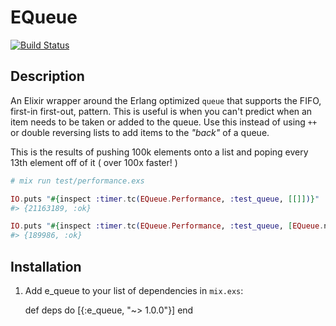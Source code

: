 # EQueue

[![Build Status](https://travis-ci.org/benfalk/e_queue.svg?branch=master)](https://travis-ci.org/benfalk/e_queue)

## Description

An Elixir wrapper around the Erlang optimized `queue` that supports the FIFO,
first-in first-out, pattern.  This is useful is when you can't predict when an
item needs to be taken or added to the queue.  Use this instead of using `++` or
double reversing lists to add items to the _"back"_ of a queue.

This is the results of pushing 100k elements onto a list and poping every 13th
element off of it ( over 100x faster! )

``` elixir
# mix run test/performance.exs

IO.puts "#{inspect :timer.tc(EQueue.Performance, :test_queue, [[]])}"
#> {21163189, :ok}

IO.puts "#{inspect :timer.tc(EQueue.Performance, :test_queue, [EQueue.new])}"
#> {189986, :ok}
```

## Installation

  1. Add e_queue to your list of dependencies in `mix.exs`:

        def deps do
          [{:e_queue, "~> 1.0.0"}]
        end
